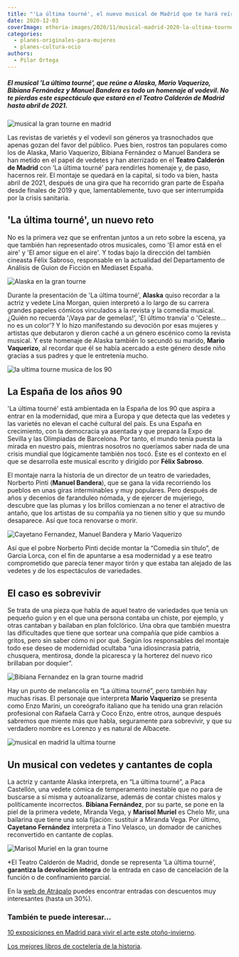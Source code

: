 ```yaml
---
title: "'La última tourné', el nuevo musical de Madrid que te hará reír entre plumas y lentejuelas"
date: 2020-12-03
coverImage: etheria-images/2020/11/musical-madrid-2020-la-ultima-tourne.jpg
categories: 
  - planes-originales-para-mujeres
  - planes-cultura-ocio
authors: 
  - Pilar Ortega
---
```


##### El musical 'La última tourné', que reúne a Alaska, Mario Vaquerizo, Bibiana Fernández y Manuel Bandera es todo un homenaje al vodevil. No te pierdas este espectáculo que estará en el Teatro Calderón de Madrid hasta abril de 2021.

![musical la gran tourne en madrid](etheria-images/2020/11/musical-madrid-2020-la-ultima-tourne.jpg "Musical 'La gran tourné en Madrid'. © Jau Fornés")

Las revistas de varietés y el vodevil son géneros ya trasnochados que apenas gozan del 
favor del público. Pues bien, rostros tan populares como los de Alaska, Mario Vaquerizo, 
Bibiana Fernández o Manuel Bandera se han metido en el papel de vedetes y han aterrizado 
en el **Teatro Calderón de Madrid** con 'La última tourné' para rendirles homenaje y, de 
paso, hacernos reír. El montaje se quedará en la capital, si todo va bien, hasta abril 
de 2021, después de una gira que ha recorrido gran parte de España desde finales de 2019 
y que, lamentablemente, tuvo que ser interrumpida por la crisis sanitaria. 

## 'La última tourné', un nuevo reto

No es la primera vez que se enfrentan juntos a un reto sobre la escena, ya que también 
han representado otros musicales, como 'El amor está en el aire' y 'El amor sigue en el 
aire'. Y todas bajo la dirección del también cineasta Félix Sabroso, responsable en la 
actualidad del Departamento de Análisis de Guion de Ficción en Mediaset España. 

![Alaska en la gran tourne](etheria-images/2020/11/la-ultima-tourne-alaska.jpg "Alaska es una de las vedetes del musical.")

Durante la presentación de 'La última tourné', **Alaska** quiso recordar a la actriz y 
vedete Lina Morgan, quien interpretó a lo largo de su carrera grandes papeles cómicos 
vinculados a la revista y la comedia musical. ¿Quién no recuerda '¡Vaya par de 
gemelas!', 'El último tranvía' o 'Celeste… no es un color'? Y lo hizo manifestando su 
devoción por esas mujeres y artistas que debutaron y dieron caché a un género escénico 
como la revista musical. Y este homenaje de Alaska también lo secundó su marido, **Mario 
Vaquerizo**, al recordar que él se había acercado a este género desde niño gracias a sus 
padres y que le entretenía mucho. 

![la ultima tourne musica de los 90](etheria-images/2020/11/musical-madrid-bibiana-fernandez.jpg "'La última tourné' está ambientada en los años 90. © Jau Fornés")

## La España de los años 90

'La última tourné' está ambientada en la España de los 90 que aspira a entrar en la 
modernidad, que mira a Europa y que detecta que las vedetes y las varietés no elevan el 
caché cultural del país. Es una España en crecimiento, con la democracia ya asentada y 
que prepara la Expo de Sevilla y las Olimpiadas de Barcelona. Por tanto, el mundo tenía 
puesta la mirada en nuestro país, mientras nosotros no queríamos saber nada de una 
crisis mundial que lógicamente también nos tocó. Éste es el contexto en el que se 
desarrolla este musical escrito y dirigido por **Félix Sabroso**. 

El montaje narra la historia de un director de un teatro de variedades, Norberto Pinti 
(**Manuel Bandera**), que se gana la vida recorriendo los pueblos en unas giras 
interminables y muy populares. Pero después de años y decenios de faranduleo nómada, y 
de ejercer de mujeriego, descubre que las plumas y los brillos comienzan a no tener el 
atractivo de antaño, que los artistas de su compañía ya no tienen sitio y que su mundo 
desaparece. Así que toca renovarse o morir. 

![Cayetano Fernandez, Manuel Bandera y Mario Vaquerizo](etheria-images/2020/11/la-ultima-tourne-vaquerizo.jpg "Cayetano Fernández, Manuel Bandera y Mario Vaquerizo.")

Así que el pobre Norberto Pinti decide montar la “Comedia sin título”, de García Lorca, 
con el fin de apuntarse a esa modernidad y a ese teatro comprometido que parecía tener 
mayor tirón y que estaba tan alejado de las vedetes y de los espectáculos de variedades. 

## El caso es sobrevivir

Se trata de una pieza que habla de aquel teatro de variedades que tenía un pequeño guion 
y en el que una persona contaba un chiste, por ejemplo, y otras cantaban y bailaban en 
plan folclórico. Una obra que también muestra las dificultades que tiene que sortear una 
compañía que pide cambios a gritos, pero sin saber cómo ni por qué. Según los 
responsables del montaje todo ese deseo de modernidad ocultaba “una idiosincrasia 
patria, chusquera, mentirosa, donde la picaresca y la horterez del nuevo rico brillaban 
por doquier”. 

![Bibiana Fernandez en la gran tourne madrid](etheria-images/2020/11/la-ultima-tourne-bibiana-fernandez-683x1024.jpg "Bibiana Fernández en 'La gran tourné'.")

Hay un punto de melancolía en “La última tourné”, pero también hay muchas risas. El 
personaje que interpreta **Mario Vaquerizo** se presenta como Enzo Marini, un coreógrafo 
italiano que ha tenido una gran relación profesional con Rafaela Carrà y Coco Enzo, 
entre otros, aunque después sabremos que miente más que habla, seguramente para 
sobrevivir, y que su verdadero nombre es Lorenzo y es natural de Albacete. 

![musical en madrid la ultima tourne](etheria-images/2020/11/musical-madrid-la-ultima-tourne.jpg "Grupo de intérpretes del musical.© Jau Fornés")

## Un musical con vedetes y cantantes de copla

La actriz y cantante Alaska interpreta, en “La última tourné”, a Paca Castellón, una 
vedete cómica de temperamento inestable que no para de buscarse a sí misma y 
autoanalizarse, además de contar chistes malos y políticamente incorrectos. **Bibiana 
Fernández**, por su parte, se pone en la piel de la primera vedete, Miranda Vega, y 
**Marisol Muriel** es Chelo Mir, una bailarina que tiene una sola fijación: sustituir a 
Miranda Vega. Por último, **Cayetano Fernández** interpreta a Tino Velasco, un domador 
de caniches reconvertido en cantante de coplas. 

![Marisol Muriel en la gran tourne](etheria-images/2020/11/la-ultima-tourne-marisol-muriel.jpg "Marisol Muriel y el equipo de 'La gran tourné'.")

\*El Teatro Calderón de Madrid, donde se representa 'La última tourné', **garantiza la 
devolución íntegra** de la entrada en caso de cancelación de la función o de 
confinamiento parcial. 

En la [web de 
Atrápalo](https://clk.tradedoubler.com/click?p=31881&a=3132464&url=https%3A%2F%2Fwww.atrapalo.com%2Fentradas%2Fla-ultima-tourne_e4846223%2F) 
puedes encontrar entradas con descuentos muy interesantes (hasta un 30%). 

### También te puede interesar...

[10 exposiciones en Madrid para vivir el arte este 
otoño-invierno](https://etheriamagazine.com/2020/10/13/10-exposiciones-en-madrid-para-otono-2020/). 

[Los mejores libros de coctelería de la 
historia](https://etheriamagazine.com/2020/11/23/libros-de-cocteleria-un-gran-regalo-navidad/).
